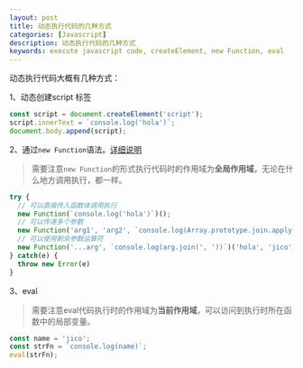 ```yaml
---
layout: post
title: 动态执行代码的几种方式
categories: [Javascript]
description: 动态执行代码的几种方式
keywords: execute javascript code, createElement, new Function, eval
---
```


动态执行代码大概有几种方式：

1、动态创建script 标签

```javascript
const script = document.createElement('script');
script.innerText = `console.log('hola')`;
document.body.append(script);
```
2、通过`new Function`语法。[详细说明](https://zh.javascript.info/new-function)

> 需要注意`new Function`的形式执行代码时的作用域为**全局作用域**，无论在什么地方调用执行，都一样。

```javascript
try {
  // 可以直接传入函数体调用执行
  new Function(`console.log('hola')`)();
  // 可以传递多个参数
  new Function('arg1', 'arg2', `console.log(Array.prototype.join.apply(arguments))`)('hola', 'jico');
  // 可以使用剩余参数运算符
  new Function('...arg', `console.log(arg.join(', '))`)('hola', 'jico');
} catch(e) {
  throw new Error(e)
}
```
3、eval

> 需要注意eval代码执行时的作用域为**当前作用域**，可以访问到执行时所在函数中的局部变量。

```javascript
const name = 'jico';
const strFn = `console.log(name)`;
eval(strFn);
```